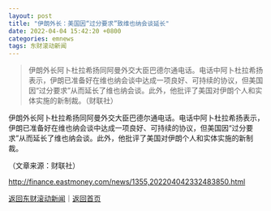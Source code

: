 ```yaml
---
layout: post
title: "伊朗外长：美国因“过分要求”致维也纳会谈延长"
date: 2022-04-04 15:42:20 +0800
categories: emnews
tags: 东财滚动新闻
---
```

> 伊朗外长阿卜杜拉希扬同阿曼外交大臣巴德尔通电话。电话中阿卜杜拉希扬表示，伊朗已准备好在维也纳会谈中达成一项良好、可持续的协议，但美国因“过分要求”从而延长了维也纳会谈。此外，他批评了美国对伊朗个人和实体实施的新制裁。（财联社）

<p>伊朗外长阿卜杜拉希扬同阿曼外交大臣巴德尔通电话。电话中阿卜杜拉希扬表示，伊朗已准备好在维也纳会谈中达成一项良好、可持续的协议，但美国因“过分要求”从而延长了维也纳会谈。此外，他批评了美国对伊朗个人和实体实施的新制裁。</p><p class="em_media">（文章来源：财联社）</p>

<http://finance.eastmoney.com/news/1355,202204042332483850.html>

[返回东财滚动新闻](//finews.withounder.com/emnews/)｜[返回首页](//finews.withounder.com/)